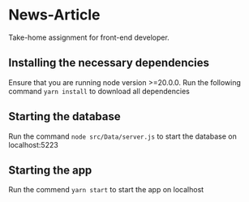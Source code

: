 # News-Article
Take-home assignment for front-end developer.

## Installing the necessary dependencies
Ensure that you are running node version >=20.0.0.
Run the following command `yarn install` to download all dependencies

## Starting the database
Run the command `node src/Data/server.js` to start the database on localhost:5223

## Starting the app
Run the commend `yarn start` to start the app on localhost